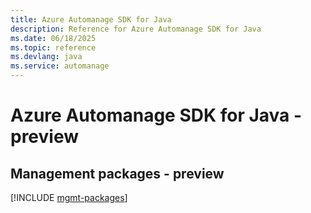 ```yaml
---
title: Azure Automanage SDK for Java
description: Reference for Azure Automanage SDK for Java
ms.date: 06/18/2025
ms.topic: reference
ms.devlang: java
ms.service: automanage
---
```

# Azure Automanage SDK for Java - preview

## Management packages - preview
[!INCLUDE [mgmt-packages](automanage-mgmt-index.md)]